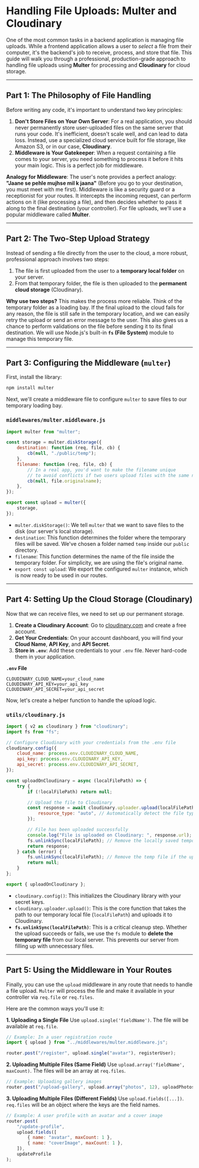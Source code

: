 # **Handling File Uploads: Multer and Cloudinary**

One of the most common tasks in a backend application is managing file uploads. While a frontend application allows a user to *select* a file from their computer, it's the backend's job to receive, process, and store that file. This guide will walk you through a professional, production-grade approach to handling file uploads using **Multer** for processing and **Cloudinary** for cloud storage.

-----

## **Part 1: The Philosophy of File Handling**

Before writing any code, it's important to understand two key principles:

1.  **Don't Store Files on Your Own Server**: For a real application, you should never permanently store user-uploaded files on the same server that runs your code. It's inefficient, doesn't scale well, and can lead to data loss. Instead, use a specialized cloud service built for file storage, like Amazon S3, or in our case, **Cloudinary**.
2.  **Middleware is Your Gatekeeper**: When a request containing a file comes to your server, you need something to process it before it hits your main logic. This is a perfect job for middleware.

**Analogy for Middleware**: The user's note provides a perfect analogy: **"Jaane se pehle mujhse mil k jaana"** (Before you go to your destination, you must meet with me first). Middleware is like a security guard or a receptionist for your routes. It intercepts the incoming request, can perform actions on it (like processing a file), and then decides whether to pass it along to the final destination (your controller). For file uploads, we'll use a popular middleware called **Multer**.

-----

## **Part 2: The Two-Step Upload Strategy**

Instead of sending a file directly from the user to the cloud, a more robust, professional approach involves two steps:

1.  The file is first uploaded from the user to a **temporary local folder** on your server.
2.  From that temporary folder, the file is then uploaded to the **permanent cloud storage** (Cloudinary).

**Why use two steps?**
This makes the process more reliable. Think of the temporary folder as a loading bay. If the final upload to the cloud fails for any reason, the file is still safe in the temporary location, and we can easily retry the upload or send an error message to the user. This also gives us a chance to perform validations on the file before sending it to its final destination. We will use Node.js's built-in **`fs` (File System)** module to manage this temporary file.

-----

## **Part 3: Configuring the Middleware (`multer`)**

First, install the library:

```bash
npm install multer
```

Next, we'll create a middleware file to configure `multer` to save files to our temporary loading bay.

### **`middlewares/multer.middleware.js`**

```javascript
import multer from "multer";

const storage = multer.diskStorage({
    destination: function (req, file, cb) {
        cb(null, "./public/temp");
    },
    filename: function (req, file, cb) {
        // In a real app, you'd want to make the filename unique
        // to avoid conflicts if two users upload files with the same name.
        cb(null, file.originalname);
    },
});

export const upload = multer({
    storage,
});
```

  * `multer.diskStorage()`: We tell `multer` that we want to save files to the disk (our server's local storage).
  * `destination`: This function determines the folder where the temporary files will be saved. We've chosen a folder named `temp` inside our `public` directory.
  * `filename`: This function determines the name of the file inside the temporary folder. For simplicity, we are using the file's original name.
  * `export const upload`: We export the configured `multer` instance, which is now ready to be used in our routes.

-----

## **Part 4: Setting Up the Cloud Storage (Cloudinary)**

Now that we can receive files, we need to set up our permanent storage.

1.  **Create a Cloudinary Account**: Go to [cloudinary.com](https://cloudinary.com/) and create a free account.
2.  **Get Your Credentials**: On your account dashboard, you will find your **Cloud Name**, **API Key**, and **API Secret**.
3.  **Store in `.env`**: Add these credentials to your `.env` file. Never hard-code them in your application.

**`.env` File**

```
CLOUDINARY_CLOUD_NAME=your_cloud_name
CLOUDINARY_API_KEY=your_api_key
CLOUDINARY_API_SECRET=your_api_secret
```

Now, let's create a helper function to handle the upload logic.

### **`utils/cloudinary.js`**

```javascript
import { v2 as cloudinary } from "cloudinary";
import fs from "fs";

// Configure Cloudinary with your credentials from the .env file
cloudinary.config({
    cloud_name: process.env.CLOUDINARY_CLOUD_NAME,
    api_key: process.env.CLOUDINARY_API_KEY,
    api_secret: process.env.CLOUDINARY_API_SECRET,
});

const uploadOnCloudinary = async (localFilePath) => {
    try {
        if (!localFilePath) return null;

        // Upload the file to Cloudinary
        const response = await cloudinary.uploader.upload(localFilePath, {
            resource_type: "auto", // Automatically detect the file type
        });

        // File has been uploaded successfully
        console.log("File is uploaded on Cloudinary: ", response.url);
        fs.unlinkSync(localFilePath); // Remove the locally saved temporary file
        return response;
    } catch (error) {
        fs.unlinkSync(localFilePath); // Remove the temp file if the upload fails
        return null;
    }
};

export { uploadOnCloudinary };
```

  * `cloudinary.config()`: This initializes the Cloudinary library with your secret keys.
  * `cloudinary.uploader.upload()`: This is the core function that takes the path to our temporary local file (`localFilePath`) and uploads it to Cloudinary.
  * **`fs.unlinkSync(localFilePath)`**: This is a critical cleanup step. Whether the upload succeeds or fails, we use the `fs` module to **delete the temporary file** from our local server. This prevents our server from filling up with unnecessary files.

-----

## **Part 5: Using the Middleware in Your Routes**

Finally, you can use the `upload` middleware in any route that needs to handle a file upload. `Multer` will process the file and make it available in your controller via `req.file` or `req.files`.

Here are the common ways you'll use it:

**1. Uploading a Single File**
Use `upload.single('fieldName')`. The file will be available at `req.file`.

```javascript
// Example: In a user registration route
import { upload } from "../middlewares/multer.middleware.js";

router.post("/register", upload.single("avatar"), registerUser);
```

**2. Uploading Multiple Files (Same Field)**
Use `upload.array('fieldName', maxCount)`. The files will be an array at `req.files`.

```javascript
// Example: Uploading gallery images
router.post("/upload-gallery", upload.array("photos", 12), uploadPhotos);
```

**3. Uploading Multiple Files (Different Fields)**
Use `upload.fields([...])`. `req.files` will be an object where the keys are the field names.

```javascript
// Example: A user profile with an avatar and a cover image
router.post(
    "/update-profile",
    upload.fields([
        { name: "avatar", maxCount: 1 },
        { name: "coverImage", maxCount: 1 },
    ]),
    updateProfile
);
```

